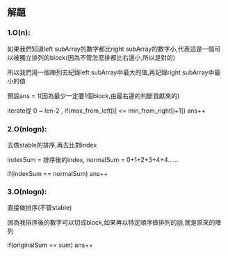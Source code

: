 ## 解題

### 1.O(n):

如果我們知道left subArray的數字都比right subArray的數字小,代表這是一個可以被獨立排列的block(因為不管怎麼排都比右邊小,所以是對的)

所以我們用一個陣列去紀錄left subArray中最大的值,再記錄right subArray中最小的值

預設ans = 1(因為最少一定要1個block,由最右邊的判斷貢獻來的)

iterate從 0 ~ len-2 , if(max_from_left[i] <= min_from_right[i+1]) ans++

### 2.O(nlogn):

去做stable的排序,再去比對index

indexSum = 排序後的index, normalSum = 0+1+2+3+4+4......

if(indexSum == normalSum) ans++

### 3.O(nlogn):

直接做排序(不管stable)

因為我排序後的數字可以切成block,如果再以特定順序做排列的話,就是原來的陣列

if(originalSum == sum) ans++
